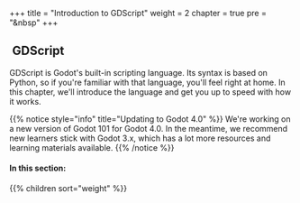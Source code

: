 +++
title = "Introduction to GDScript"
weight = 2
chapter = true
pre = "<i class='fas fa-scroll fa-fw'></i>&nbsp"
+++

## <i class='fas fa-scroll'></i>&nbsp;GDScript

GDScript is Godot's built-in scripting language. Its syntax is based on Python, so if you're familiar with that language, you'll feel right at home. In this chapter, we'll introduce the language and get you up to speed with how it works.

{{% notice style="info" title="Updating to Godot 4.0" %}}
We're working on a new version of Godot 101 for Godot 4.0. In the meantime, we recommend new learners stick with Godot 3.x, which has a lot more resources and learning materials available.
{{% /notice %}}

#### In this section:

{{% children  sort="weight" %}}